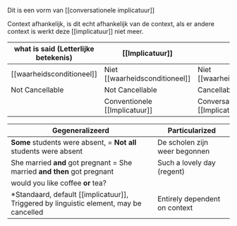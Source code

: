 Dit is een vorm van [[conversationele implicatuur]]

Context afhankelijk, is dit echt afhankelijk van de context, als er andere context is werkt deze [[implicatuur]] niet meer.




| what is said (Letterlijke betekenis)             | [[Implicatuur]]                |                             |
| ------------------------- | ------------------------------ | --------------------------- |
| [[waarheidsconditioneel]] | Niet [[waarheidsconditioneel]] | Niet [[waarheidsconditioneel]]  |
| Not Cancellable           | Not Cancellable                    | Cancellable             |
|                           | Conventionele [[Implicatuur]]      | Conversationele [[Implicatuur]] |


| Gegeneralizeerd                                                                    | Particularized                |
| ---------------------------------------------------------------------------------- | ----------------------------- |
| **Some** students were absent, = **Not all** students were absent                  | De scholen zijn weer begonnen |
| She married **and** got pregnant = She married **and then** got pregnant           | Such a lovely day (regent)    |
| would you like coffee **or** tea?                                                  |                               |
| *Standaard, default [[implicatuur]], Triggered by linguistic element, may be cancelled | Entirely dependent on context |

